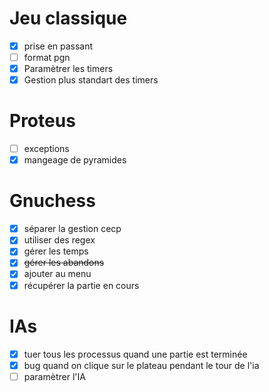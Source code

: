 # Jeu classique
 - [x] prise en passant
 - [ ] format pgn
 - [x] Paramètrer les timers
 - [x] Gestion plus standart des timers

# Proteus
 - [ ] exceptions
 - [x] mangeage de pyramides

# Gnuchess
 - [x] séparer la gestion cecp
 - [x] utiliser des regex
 - [x] gérer les temps
 - [x] ~~gérer les abandons~~
 - [x] ajouter au menu
 - [x] récupérer la partie en cours

# IAs
 - [x] tuer tous les processus quand une partie est terminée
 - [x] bug quand on clique sur le plateau pendant le tour de l'ia
 - [ ] paramètrer l'IA

